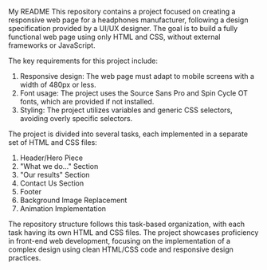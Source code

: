 My README
This repository contains a project focused on creating a responsive web page for a headphones manufacturer, following a design specification provided by a UI/UX designer. The goal is to build a fully functional web page using only HTML and CSS, without external frameworks or JavaScript.

The key requirements for this project include:

1. Responsive design: The web page must adapt to mobile screens with a width of 480px or less.
2. Font usage: The project uses the Source Sans Pro and Spin Cycle OT fonts, which are provided if not installed.
3. Styling: The project utilizes variables and generic CSS selectors, avoiding overly specific selectors.

The project is divided into several tasks, each implemented in a separate set of HTML and CSS files:

1. Header/Hero Piece
2. "What we do..." Section
3. "Our results" Section
4. Contact Us Section
5. Footer
6. Background Image Replacement
7. Animation Implementation

The repository structure follows this task-based organization, with each task having its own HTML and CSS files. The project showcases proficiency in front-end web development, focusing on the implementation of a complex design using clean HTML/CSS code and responsive design practices.
